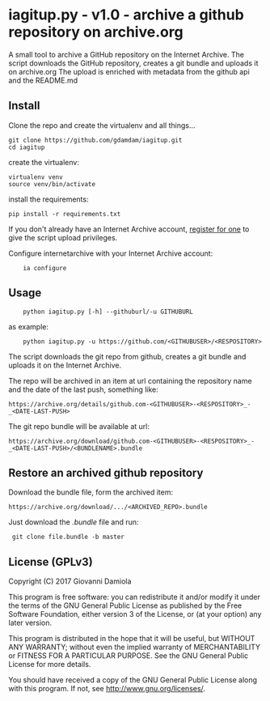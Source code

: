 # iagitup.py - v1.0 - archive a github repository on archive.org

A small tool to archive a GitHub repository on the Internet Archive.
The script downloads the GitHub repository, creates a git bundle and uploads it on archive.org
The upload is enriched with metadata from the github api and the README.md

## Install

Clone the repo and create the virtualenv and all things...

    git clone https://github.com/gdamdam/iagitup.git
    cd iagitup

create the virtualenv:

    virtualenv venv
    source venv/bin/activate

install the requirements:

    pip install -r requirements.txt

If you don't already have an Internet Archive account, [register for one](https://archive.org/account/login.createaccount.php) to give the script upload privileges.

Configure internetarchive with your Internet Archive account:

        ia configure


## Usage

        python iagitup.py [-h] --githuburl/-u GITHUBURL

as example:

        python iagitup.py -u https://github.com/<GITHUBUSER>/<RESPOSITORY>

The script downloads the git repo from github, creates a git bundle and uploads it on the Internet Archive.

The repo will be archived in an item at url containing the repository name and the date of the last push, something like:

    https://archive.org/details/github.com-<GITHUBUSER>-<RESPOSITORY>_-_<DATE-LAST-PUSH>

The git repo bundle will be available at url:

    https://archive.org/download/github.com-<GITHUBUSER>-<RESPOSITORY>_-_<DATE-LAST-PUSH>/<BUNDLENAME>.bundle

## Restore an archived github repository

Download the bundle file, form the archived item:

    https://archive.org/download/.../<ARCHIVED_REPO>.bundle
Just download the _.bundle_ file and run:

     git clone file.bundle -b master



## License (GPLv3)

Copyright (C) 2017 Giovanni Damiola

This program is free software: you can redistribute it and/or modify
it under the terms of the GNU General Public License as published by
the Free Software Foundation, either version 3 of the License, or
(at your option) any later version.

This program is distributed in the hope that it will be useful,
but WITHOUT ANY WARRANTY; without even the implied warranty of
MERCHANTABILITY or FITNESS FOR A PARTICULAR PURPOSE.  See the
GNU General Public License for more details.

You should have received a copy of the GNU General Public License
along with this program.  If not, see <http://www.gnu.org/licenses/>.
